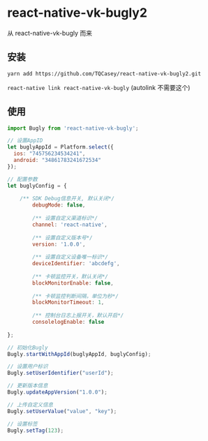 # react-native-vk-bugly2

从 react-native-vk-bugly 而来

## 安装

`yarn add https://github.com/TQCasey/react-native-vk-bugly2.git`

`react-native link react-native-vk-bugly` (autolink 不需要这个)


## 使用
```javascript
import Bugly from 'react-native-vk-bugly';

// 设置AppID
let buglyAppId = Platform.select({
  ios: "745756234534241",
  android: "34861783241672534"
});

// 配置参数
let buglyConfig = {
    
    /** SDK Debug信息开关, 默认关闭*/
        debugMode: false,
    
        /** 设置自定义渠道标识*/
        channel: 'react-native',
    
        /** 设置自定义版本号*/
        version: '1.0.0',
    
        /** 设置自定义设备唯一标识*/
        deviceIdentifier: 'abcdefg',
    
        /** 卡顿监控开关，默认关闭*/
        blockMonitorEnable: false,
    
        /** 卡顿监控判断间隔，单位为秒*/
        blockMonitorTimeout: 1,
    
        /** 控制台日志上报开关，默认开启*/
        consolelogEnable: false
    
};

// 初始化Bugly
Bugly.startWithAppId(buglyAppId, buglyConfig);

// 设置用户标识
Bugly.setUserIdentifier("userId");

// 更新版本信息
Bugly.updateAppVersion("1.0.0");

// 上传自定义信息
Bugly.setUserValue("value", "key");

// 设置标签
Bugly.setTag(123);

```